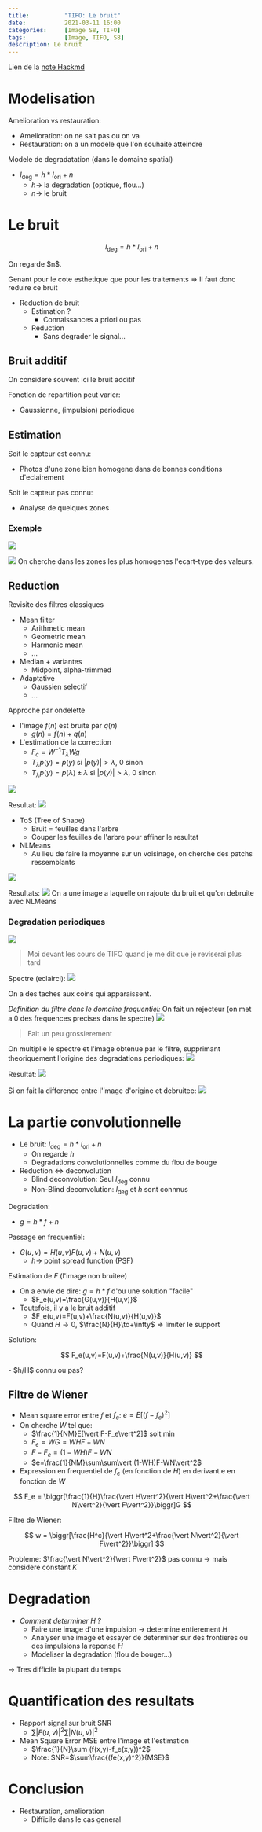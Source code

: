 ```yaml
---
title:          "TIFO: Le bruit"
date:           2021-03-11 16:00
categories:     [Image S8, TIFO]
tags:           [Image, TIFO, S8]
description: Le bruit
---
```

Lien de la [note Hackmd](https://hackmd.io/@lemasymasa/B1A2futQO)

# Modelisation
Amelioration vs restauration:
- Amelioration: on ne sait pas ou on va
- Restauration: on a un modele que l'on souhaite atteindre

Modele de degradatation (dans le domaine spatial)
- $I_{\text{deg}}=h*I_{\text{ori}} + n$
    - $h\to$ la degradation (optique, flou...)
    - $n\to$ le bruit

# Le bruit
<div class="alert alert-info" role="alert" markdown="1">

$$
I_{\text{deg}} = h*I_{\text{ori}} + n
$$
</div>
On regarde $n$.

Genant pour le cote esthetique que pour les traitements $\Rightarrow$ Il faut donc reduire ce bruit

- Reduction de bruit
    - Estimation ?
        - Connaissances a priori ou pas
    - Reduction
        - Sans degrader le signal...

## Bruit additif
On considere souvent ici le bruit additif

Fonction de repartition peut varier:
- Gaussienne, (impulsion) periodique

## Estimation
Soit le capteur est connu:
- Photos d'une zone bien homogene dans de bonnes conditions d'eclairement

Soit le capteur pas connu:
- Analyse de quelques zones

### Exemple
![](https://i.imgur.com/JWqXa9Z.png)

![](https://i.imgur.com/WveTZMB.png)
On cherche dans les zones les plus homogenes l'ecart-type des valeurs.

## Reduction
Revisite des filtres classiques
- Mean filter
    - Arithmetic mean
    - Geometric mean
    - Harmonic mean
    - ...
- Median + variantes
    - Midpoint, alpha-trimmed
- Adaptative
    - Gaussien selectif
    - ...

Approche par ondelette
- l'image $f(n)$ est bruite par $q(n)$
    - $g(n)=f(n)+q(n)$
- L'estimation de la correction
    - $F_c=W^{-1}T_{\lambda}Wg$
    - $T_{\lambda}p(y)=p(y)$ si $\vert p(y)\vert\gt\lambda$, $0$ sinon
    - $T_{\lambda}p(y)=p(\lambda)\pm\lambda$ si $\vert p(y)\vert \gt \lambda$, $0$ sinon

![](https://i.imgur.com/J9nsXKg.jpg)

Resultat:
![](https://i.imgur.com/3CMeUYu.jpg)

- ToS (Tree of Shape)
    - Bruit = feuilles dans l'arbre
    - Couper les feuilles de l'arbre pour affiner le resultat
- NLMeans
    - Au lieu de faire la moyenne sur un voisinage, on cherche des patchs ressemblants

![](https://i.imgur.com/DrZb1ic.png)

Resultats:
![](https://i.imgur.com/5bFTIaI.jpg)
On a une image a laquelle on rajoute du bruit et qu'on debruite avec NLMeans

### Degradation periodiques
![](https://i.imgur.com/NMdUp9X.png)
> Moi devant les cours de TIFO quand je me dit que je reviserai plus tard

Spectre (eclairci):
![](https://i.imgur.com/UJUaDvo.png)

On a des taches aux coins qui apparaissent.

*Definition du filtre dans le domaine frequentiel:*
On fait un rejecteur (on met a 0 des frequences precises dans le spectre)
![](https://i.imgur.com/fi2LXzW.png)
> Fait un peu grossierement

On multiplie le spectre et l'image obtenue par le filtre, supprimant theoriquement l'origine des degradations periodiques:
![](https://i.imgur.com/sHWB6tY.png)

Resultat:
![](https://i.imgur.com/afvmGff.png)

Si on fait la difference entre l'image d'origine et debruitee:
![](https://i.imgur.com/xREJlLG.png)

# La partie convolutionnelle
- Le bruit: $I_{\text{deg}} = h*I_{\text{ori}} + n$
    - On regarde $h$
    - Degradations convolutionnelles comme du flou de bouge
- Reduction $\Leftrightarrow$ deconvolution
    - Blind deconvolution: Seul $I_{\text{deg}}$ connu
    - Non-Blind deconvolution: $I_{\text{deg}}$ et $h$ sont connnus

Degradation:
- $g=h*f+n$

Passage en frequentiel:
- $G(u,v)=H(u,v)F(u,v)+N(u,v)$
    - $h\to$ point spread function (PSF)

Estimation de $F$ (l'image non bruitee)
- On a envie de dire: $g=h*f$ d'ou une solution "facile"
    - $F_e(u,v)=\frac{G(u,v)}{H(u,v)}$
- Toutefois, il y a le bruit additif
    - $F_e(u,v)=F(u,v)+\frac{N(u,v)}{H(u,v)}$
    - Quand $H\to0$, $\frac{N}{H}\to+\infty$ $\Rightarrow$ limiter le support

<div class="alert alert-success" role="alert" markdown="1">
Solution:

$$
F_e(u,v)=F(u,v)+\frac{N(u,v)}{H(u,v)}
$$

</div>
- $h/H$ connu ou pas?

## Filtre de Wiener
- Mean square error entre $f$ et $f_e$: $e=E[(f-f_e)^2]$
- On cherche $W$ tel que:
    - $\frac{1}{NM}E[\vert F-F_e\vert^2]$ soit $\min$
    - $F_e=WG=WHF+WN$
    - $F-F_e=(1-WH)F-WN$
    - $e=\frac{1}{NM}\sum\sum\vert (1-WH)F-WN\vert^2$
- Expression en frequentiel de $f_e$ (en fonction de $H$) en derivant e en fonction de $W$

$$
F_e = \biggr[\frac{1}{H}\frac{\vert H\vert^2}{\vert H\vert^2+\frac{\vert N\vert^2}{\vert F\vert^2}}\biggr]G
$$

<div class="alert alert-info" role="alert" markdown="1">
Filtre de Wiener:

$$
w = \biggr[\frac{H^c}{\vert H\vert^2+\frac{\vert N\vert^2}{\vert F\vert^2}}\biggr]
$$

</div>

Probleme: $\frac{\vert N\vert^2}{\vert F\vert^2}$ pas connu $\rightarrow$ mais considere constant $K$

# Degradation
- *Comment determiner $H$ ?*
    - Faire une image d'une impulsion $\to$ determine entierement $H$
    - Analyser une image et essayer de determiner sur des frontieres ou des impulsions la reponse $H$
    - Modeliser la degradation (flou de bouger...)

$\to$ Tres difficile la plupart du temps

# Quantification des resultats
- Rapport signal sur bruit SNR
    - $\sum\vert F(u,v)\vert^2\sum\vert N(u,v)\vert^2$
- Mean Square Error MSE entre l'image et l'estimation
    - $\frac{1}{N}\sum (f(x,y)-f_e(x,y))^2$
    - Note: SNR=$\sum\frac{(fe(x,y)^2)}{MSE}$

# Conclusion
- Restauration, amelioration
    - Difficile dans le cas general